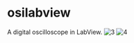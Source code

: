 # osilabview
A digital oscilloscope in LabView.
![3](https://github.com/user-attachments/assets/3547332d-ac4a-4242-8de1-1fd6c1384106)
![4](https://github.com/user-attachments/assets/dc08805b-2455-445c-89d2-e5cfdf2ba4d7)

